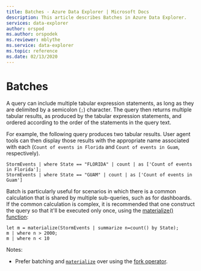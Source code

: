 ```yaml
---
title: Batches - Azure Data Explorer | Microsoft Docs
description: This article describes Batches in Azure Data Explorer.
services: data-explorer
author: orspod
ms.author: orspodek
ms.reviewer: mblythe
ms.service: data-explorer
ms.topic: reference
ms.date: 02/13/2020
---
```

# Batches

A query can include multiple tabular expression statements, as long as they
are delimited by a semicolon (`;`) character. The query then returns multiple
tabular results, as produced by the tabular expression statements, and ordered
according to the order of the statements in the query text.

For example, the following query produces two tabular results. User agent tools
can then display those results with the appropriate name associated with each
(`Count of events in Florida` and `Count of events in Guam`, respectively).

```kusto
StormEvents | where State == "FLORIDA" | count | as ['Count of events in Florida'];
StormEvents | where State == "GUAM" | count | as ['Count of events in Guam']
```

Batch is particularly useful for scenarios in which there is a common calculation
that is shared by multiple sub-queries, such as for dashboards. If the common
calculation is complex, it is recommended that one construct the query so that
it'll be executed only once, using the [materialize() function](./materializefunction.md):

```kusto
let m = materialize(StormEvents | summarize n=count() by State);
m | where n > 2000;
m | where n < 10
```

Notes:
* Prefer batching and [`materialize`](materializefunction.md) over using the [fork operator](forkoperator.md).
